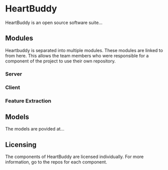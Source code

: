 # HeartBuddy

HeartBuddy is an open source software suite...

## Modules
Heartbuddy is separated into multiple modules. These modules are linked to from here. This allows the team members who were responsible for a component of the project to use their own repository.

### Server

### Client

### Feature Extraction


## Models
The models are povided at...

## Licensing
The components of HeartBuddy are licensed individually. For more information, go to the repos for each component.
